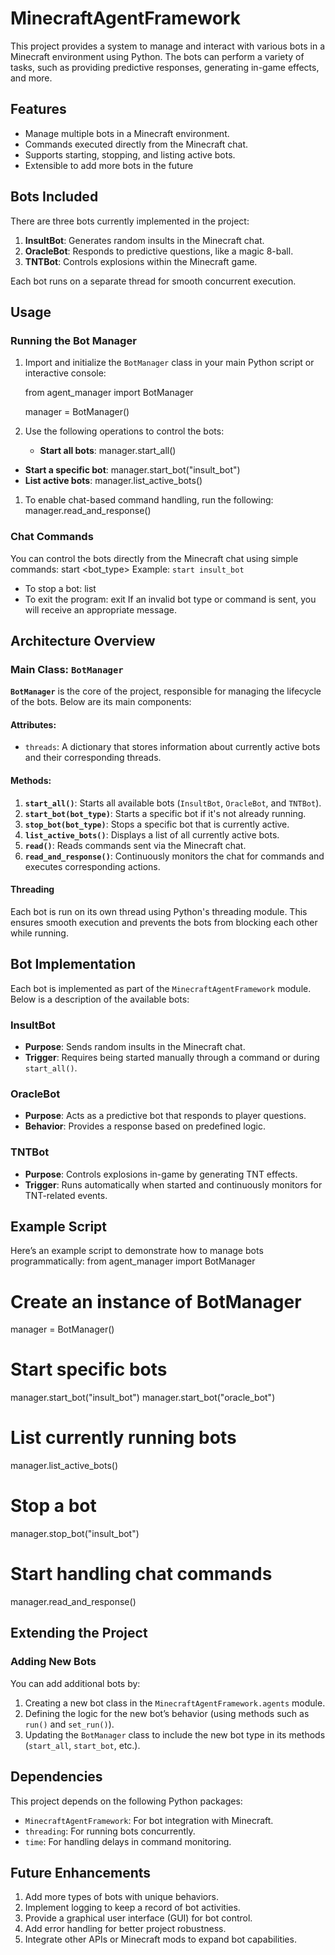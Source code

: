 # MinecraftAgentFramework
This project provides a system to manage and interact with various bots in a Minecraft environment using Python. The bots can perform a variety of tasks, such as providing predictive responses, generating in-game effects, and more.
## Features
- Manage multiple bots in a Minecraft environment.
- Commands executed directly from the Minecraft chat.
- Supports starting, stopping, and listing active bots.
- Extensible to add more bots in the future
## Bots Included
There are three bots currently implemented in the project:
1. **InsultBot**: Generates random insults in the Minecraft chat.
2. **OracleBot**: Responds to predictive questions, like a magic 8-ball.
3. **TNTBot**: Controls explosions within the Minecraft game.

Each bot runs on a separate thread for smooth concurrent execution.
## Usage
### Running the Bot Manager
1. Import and initialize the `BotManager` class in your main Python script or interactive console:

    from agent_manager import BotManager

    manager = BotManager()
1. Use the following operations to control the bots:
    - **Start all bots**:
      manager.start_all()
- **Start a specific bot**:
  manager.start_bot("insult_bot")
- **List active bots**:
  manager.list_active_bots()
1. To enable chat-based command handling, run the following:
   manager.read_and_response()
### Chat Commands
You can control the bots directly from the Minecraft chat using simple commands:
start <bot_type>
Example: `start insult_bot`
- To stop a bot:
  list
- To exit the program:
  exit
If an invalid bot type or command is sent, you will receive an appropriate message.
## Architecture Overview
### Main Class: `BotManager`
**`BotManager`** is the core of the project, responsible for managing the lifecycle of the bots. Below are its main components:
#### Attributes:
- `threads`: A dictionary that stores information about currently active bots and their corresponding threads.

#### Methods:
1. **`start_all()`**: Starts all available bots (`InsultBot`, `OracleBot`, and `TNTBot`).
2. **`start_bot(bot_type)`**: Starts a specific bot if it's not already running.
3. **`stop_bot(bot_type)`**: Stops a specific bot that is currently active.
4. **`list_active_bots()`**: Displays a list of all currently active bots.
5. **`read()`**: Reads commands sent via the Minecraft chat.
6. **`read_and_response()`**: Continuously monitors the chat for commands and executes corresponding actions.

#### Threading
Each bot is run on its own thread using Python's threading module. This ensures smooth execution and prevents the bots from blocking each other while running.
## Bot Implementation
Each bot is implemented as part of the `MinecraftAgentFramework` module. Below is a description of the available bots:
### **InsultBot**
- **Purpose**: Sends random insults in the Minecraft chat.
- **Trigger**: Requires being started manually through a command or during `start_all()`.

### **OracleBot**
- **Purpose**: Acts as a predictive bot that responds to player questions.
- **Behavior**: Provides a response based on predefined logic.

### **TNTBot**
- **Purpose**: Controls explosions in-game by generating TNT effects.
- **Trigger**: Runs automatically when started and continuously monitors for TNT-related events.
## Example Script
Here’s an example script to demonstrate how to manage bots programmatically:
from agent_manager import BotManager

# Create an instance of BotManager
manager = BotManager()

# Start specific bots
manager.start_bot("insult_bot")
manager.start_bot("oracle_bot")

# List currently running bots
manager.list_active_bots()

# Stop a bot
manager.stop_bot("insult_bot")

# Start handling chat commands
manager.read_and_response()
## Extending the Project
### Adding New Bots
You can add additional bots by:
1. Creating a new bot class in the `MinecraftAgentFramework.agents` module.
2. Defining the logic for the new bot’s behavior (using methods such as `run()` and `set_run()`).
3. Updating the `BotManager` class to include the new bot type in its methods (`start_all`, `start_bot`, etc.).
## Dependencies
This project depends on the following Python packages:
- `MinecraftAgentFramework`: For bot integration with Minecraft.
- `threading`: For running bots concurrently.
- `time`: For handling delays in command monitoring.
## Future Enhancements
1. Add more types of bots with unique behaviors.
2. Implement logging to keep a record of bot activities.
3. Provide a graphical user interface (GUI) for bot control.
4. Add error handling for better project robustness.
5. Integrate other APIs or Minecraft mods to expand bot capabilities.
